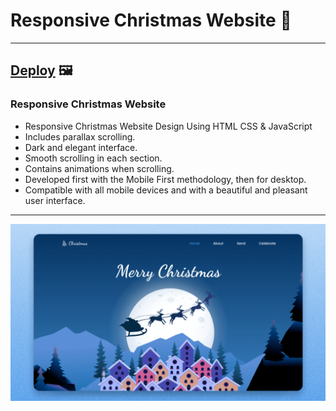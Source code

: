 # Responsive Christmas Website 🎄
 ---
 
 ## [Deploy](https://merry-christmasapp.netlify.app/) 🖼️
 
### Responsive Christmas Website

- Responsive Christmas Website Design Using HTML CSS & JavaScript
- Includes parallax scrolling.
- Dark and elegant interface.
- Smooth scrolling in each section.
- Contains animations when scrolling.
- Developed first with the Mobile First methodology, then for desktop.
- Compatible with all mobile devices and with a beautiful and pleasant user interface.

---

![preview img](preview.png)
